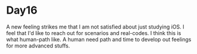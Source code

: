 # Day16

A new feeling strikes me that I am not satisfied about just studying iOS. I feel that I'd like to reach out for scenarios and real-codes. I think this is what human-path like. A human need path and time to develop out feelings for more advanced stuffs.


